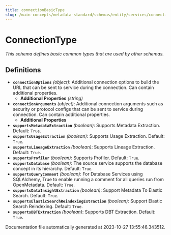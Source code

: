 ```yaml
---
title: connectionBasicType
slug: /main-concepts/metadata-standard/schemas/entity/services/connections/connectionbasictype
---
```


# ConnectionType

*This schema defines basic common types that are used by other schemas.*

## Definitions

- **`connectionOptions`** *(object)*: Additional connection options to build the URL that can be sent to service during the connection. Can contain additional properties.
  - **Additional Properties** *(string)*
- **`connectionArguments`** *(object)*: Additional connection arguments such as security or protocol configs that can be sent to service during connection. Can contain additional properties.
  - **Additional Properties**
- **`supportsMetadataExtraction`** *(boolean)*: Supports Metadata Extraction. Default: `True`.
- **`supportsUsageExtraction`** *(boolean)*: Supports Usage Extraction. Default: `True`.
- **`supportsLineageExtraction`** *(boolean)*: Supports Lineage Extraction. Default: `True`.
- **`supportsProfiler`** *(boolean)*: Supports Profiler. Default: `True`.
- **`supportsDatabase`** *(boolean)*: The source service supports the database concept in its hierarchy. Default: `True`.
- **`supportsQueryComment`** *(boolean)*: For Database Services using SQLAlchemy, True to enable running a comment for all queries run from OpenMetadata. Default: `True`.
- **`supportsDataInsightExtraction`** *(boolean)*: Support Metadata To Elastic Search. Default: `True`.
- **`supportsElasticSearchReindexingExtraction`** *(boolean)*: Support Elastic Search Reindexing. Default: `True`.
- **`supportsDBTExtraction`** *(boolean)*: Supports DBT Extraction. Default: `True`.


Documentation file automatically generated at 2023-10-27 13:55:46.343512.
